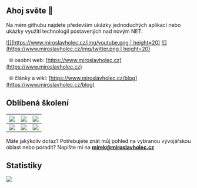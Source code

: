 ## Ahoj světe 👋

Na mém githubu najdete především ukázky jednoduchých aplikací nebo ukázky využití technologií postavených nad novým NET.

[![](https://www.miroslavholec.cz/img/youtube.png  | height=20)](https://www.youtube.com/mirekholec)
[![](https://www.miroslavholec.cz/img/twitter.png  | height=20)](https://www.twitter.com/miroslavholec)


&nbsp; 🌐 osobní web: [https://www.miroslavholec.cz](https://www.miroslavholec.cz)   

&nbsp; 🌐 články a wiki: [https://www.miroslavholec.cz/blog](https://www.miroslavholec.cz/blog)

## Oblíbená školení

| [![](https://www.miroslavholec.cz/img/poutaky/skoleni-net-7.png '')](https://www.miroslavholec.cz/skoleni/net-7-csharp-11-novinky-zmeny) | [![](https://www.miroslavholec.cz/img/poutaky/skoleni-rest-api-design.png '')](https://www.miroslavholec.cz/skoleni/rest-api-design) | [![](https://www.miroslavholec.cz/img/poutaky/skoleni-rest-api.png '')](https://www.miroslavholec.cz/skoleni/asp-net-core-rest-api) |
| ------------------------------------------------------------ | ------------------------------------------------------------ | ------------------------------------------------------------ |
| [![](https://www.miroslavholec.cz/img/poutaky/skoleni-blazor.png '')](https://www.miroslavholec.cz/skoleni/blazor-server-web-assembly) | [![](https://www.miroslavholec.cz/img/poutaky/skoleni-asp-net-core.png '')](https://www.miroslavholec.cz/skoleni/vyvoj-aplikaci-v-asp-net-core) | [![](https://www.miroslavholec.cz/img/poutaky/skoleni-grpc-microservices.png '')](https://www.miroslavholec.cz/skoleni/asp-net-core-grpc) |




  

Máte jakýkoliv dotaz? Potřebujete znát můj pohled na vybranou vývojářskou oblast nebo poradit? Napište mi na **mirek@miroslavholec.cz**

## Statistiky
<img align="center" src="https://github-readme-stats.vercel.app/api/top-langs/?username=mholec&layout=compact" />
